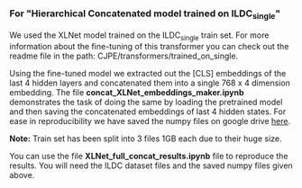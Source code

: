 ### For "Hierarchical Concatenated model trained on ILDC<sub>single</sub>" ###

We used the XLNet model trained on the ILDC<sub>single</sub> train set. For more information about the fine-tuning of this transformer you can check out the readme file in the path: CJPE/transformers/trained_on_single.

Using the fine-tuned model we extracted out the [CLS] embeddings of the last 4 hidden layers and concatenated them into a single 768 x 4 dimension embedding.
The file **concat_XLNet_embeddings_maker.ipynb** demonstrates the task of doing the same by loading the pretrained model and then saving the concatenated embeddings of last 4 hidden states.
For ease in reproducibility we have saved the numpy files on google drive [here](https://drive.google.com/drive/folders/1tGDa8Jm4r3C5Cs_BuAvn-S3dH66e4cP7?usp=sharing).

**Note:** Train set has been split into 3 files 1GB each due to their huge size.

You can use the file **XLNet_full_concat_results.ipynb** file to reproduce the results. You will need the ILDC dataset files and the saved numpy files given above.




